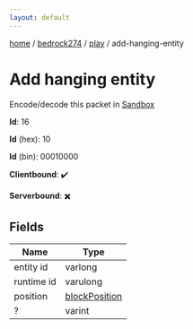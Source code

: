 ```yaml
---
layout: default
---
```


[home](/)  /  [bedrock274](/protocol/bedrock274)  /  [play](/protocol/bedrock274/play)  /  add-hanging-entity

# Add hanging entity

Encode/decode this packet in [Sandbox](../../../sandbox/bedrock274#Play.AddHangingEntity)

**Id**: 16

**Id** (hex): 10

**Id** (bin): 00010000

**Clientbound**: ✔️

**Serverbound**: ✖️

## Fields

Name | Type
---|---
entity id | varlong
runtime id | varulong
position | [blockPosition](/protocol/bedrock274/types/block-position)
? | varint
